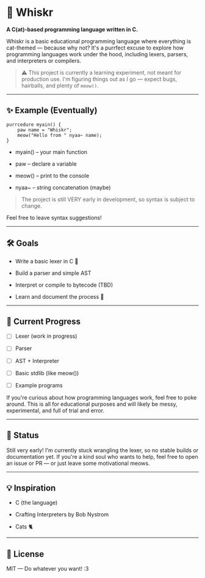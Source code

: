 # 🐾 Whiskr

**A C(at)-based programming language written in C.**

Whiskr is a basic educational programming language where everything is cat-themed — because why not? It's a purrfect excuse to explore how programming languages work under the hood, including lexers, parsers, and interpreters or compilers.

> ⚠️ This project is currently a learning experiment, not meant for production use. I'm figuring things out as I go — expect bugs, hairballs, and plenty of `meow()`.

---

## ✨ Example (Eventually)

```whiskr
purrcedure myain() {
    paw name = "Whiskr";
    meow("Hello from " nyaa~ name);
}
```

 - myain() – your main function

 - paw – declare a variable

 - meow() – print to the console

 - nyaa~ – string concatenation (maybe)

> The project is still VERY early in development, so syntax is subject to change.

Feel free to leave syntax suggestions!

---

## 🛠 Goals

   - Write a basic lexer in C 🧵

   - Build a parser and simple AST

   - Interpret or compile to bytecode (TBD)

   - Learn and document the process 🧠

---

## 🐛 Current Progress

 - [ ] Lexer (work in progress)

 - [ ] Parser

 - [ ] AST + Interpreter

 - [ ] Basic stdlib (like meow())

 - [ ] Example programs

If you're curious about how programming languages work, feel free to poke around. This is all for educational purposes and will likely be messy, experimental, and full of trial and error.

---

## 🚧 Status

Still very early! I'm currently stuck wrangling the lexer, so no stable builds or documentation yet. If you're a kind soul who wants to help, feel free to open an issue or PR — or just leave some motivational meows.

---

## 💡 Inspiration

  * C (the language)

  * Crafting Interpreters by Bob Nystrom

  * Cats 🐈

---

## 📜 License

MIT — Do whatever you want! :3
